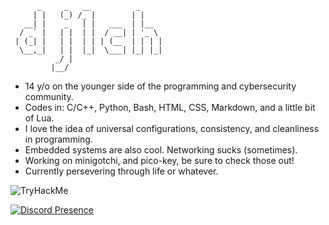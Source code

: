 ```
      _     _   __          _     
     | |   (_) /_ |        | |    
   __| |    _   | |   ___  | |__  
  / _` |   | |  | |  / __| | '_ \ 
 | (_| |   | |  | | | (__  | | | |
  \__,_|   | |  |_|  \___| |_| |_|
          _/ |                    
         |__/                     
```
<p></p>

<p></p>

- 14 y/o on the younger side of the programming and cybersecurity community.
- Codes in: C/C++, Python, Bash, HTML, CSS, Markdown, and a little bit of Lua.
- I love the idea of universal configurations, consistency, and cleanliness in programming.
- Embedded systems are also cool. Networking sucks (sometimes). 
- Working on minigotchi, and pico-key, be sure to check those out!
- Currently persevering through life or whatever.

<p></p>

<p></p>

<img src="https://tryhackme-badges.s3.amazonaws.com/tg.1ch0712.png" alt="TryHackMe">

<p></p>

<p></p>

[![Discord Presence](https://lanyard.cnrad.dev/api/871252436038320209)](https://discord.com/users/871252436038320209)

<p></p>

<!--
![dj1ch github-trophies](https://stats.dooboo.io/api/github-trophies?login=dj1ch)
![github-stats](https://stats.dooboo.io/api/github-stats-advanced?login=dj1ch)

dj1ch/dj1ch is a ✨ special ✨ repository because its `README.md` (this file) appears on your GitHub profile.
You can click the Preview link to take a look at your changes.
--->
